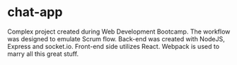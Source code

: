 # chat-app
Complex project created during Web Development Bootcamp.
The workflow was designed to emulate Scrum flow.
Back-end was created with NodeJS, Express and socket.io.
Front-end side utilizes React.
Webpack is used to marry all this great stuff.
